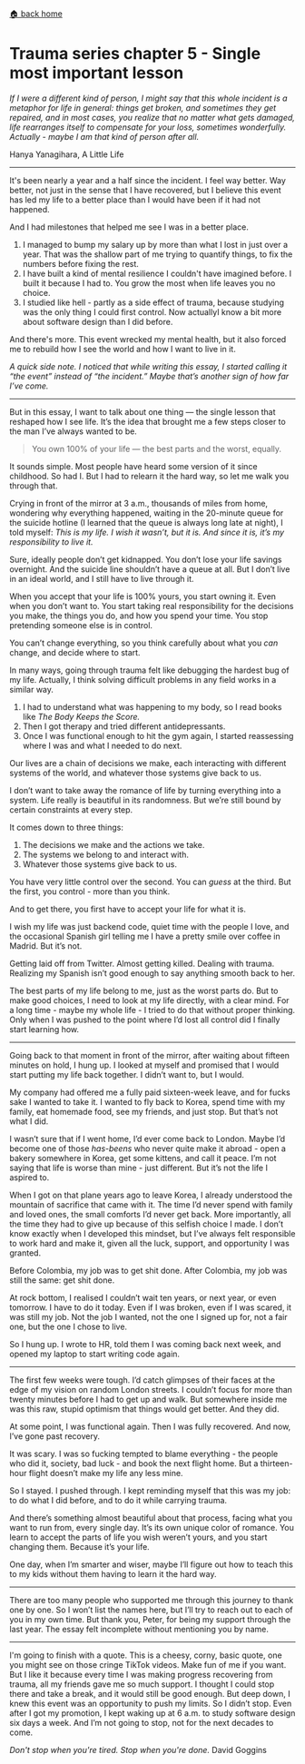 [🏠 back home](/blog?home)

# **Trauma series chapter 5 - Single most important lesson**

*If I were a different kind of person, I might say that this whole incident is a metaphor for life in general: things get broken, and sometimes they get repaired, and in most cases, you realize that no matter what gets damaged, life rearranges itself to compensate for your loss, sometimes wonderfully.*
*Actually - maybe I am that kind of person after all.*

Hanya Yanagihara, A Little Life

---

It's been nearly a year and a half since the incident. I feel way better. Way better, not just in the sense that I have recovered, but I believe this event has led my life to a better place than I would have been if it had not happened.

And I had milestones that helped me see I was in a better place.
1. I managed to bump my salary up by more than what I lost in just over a year. That was the shallow part of me trying to quantify things, to fix the numbers before fixing the rest.
2. I have built a kind of mental resilience I couldn't have imagined before. I built it because I had to. You grow the most when life leaves you no choice.
3. I studied like hell - partly as a  side effect of trauma, because studying was the only thing I could first control. Now  actuallyI know a bit more about software design than I did before.

And there's more. This event wrecked my mental health, but it also forced me to rebuild how I see the world and how I want to live in it.

*A quick side note. I noticed that while writing this essay, I started calling it “the event” instead of “the incident.” Maybe that’s another sign of how far I’ve come.*

---

But in this essay, I want to talk about one thing — the single lesson that reshaped how I see life. It’s the idea that brought me a few steps closer to the man I’ve always wanted to be.

> You own 100% of your life — the best parts and the worst, equally.

It sounds simple. Most people have heard some version of it since childhood. So had I. But I had to relearn it the hard way, so let me walk you through that.

Crying in front of the mirror at 3 a.m., thousands of miles from home, wondering why everything happened, waiting in the 20-minute queue for the suicide hotline (I learned that the queue is always long late at night), I told myself: _This is my life. I wish it wasn’t, but it is. And since it is, it’s my responsibility to live it._

Sure, ideally people don’t get kidnapped. You don’t lose your life savings overnight. And the suicide line shouldn’t have a queue at all. But I don’t live in an ideal world, and I still have to live through it.

When you accept that your life is 100% yours, you start owning it. Even when you don’t want to. You start taking real responsibility for the decisions you make, the things you do, and how you spend your time. You stop pretending someone else is in control.

You can’t change everything, so you think carefully about what you _can_ change, and decide where to start.

In many ways, going through trauma felt like debugging the hardest bug of my life. Actually, I think solving difficult problems in any field works in a similar way.

1. I had to understand what was happening to my body, so I read books like _The Body Keeps the Score._
2. Then I got therapy and tried different antidepressants.
3. Once I was functional enough to hit the gym again, I started reassessing where I was and what I needed to do next.


Our lives are a chain of decisions we make, each interacting with different systems of the world, and whatever those systems give back to us.

I don’t want to take away the romance of life by turning everything into a system. Life really is beautiful in its randomness. But we’re still bound by certain constraints at every step.

It comes down to three things:

1. The decisions we make and the actions we take.
2. The systems we belong to and interact with.
3. Whatever those systems give back to us.

You have very little control over the second. You can _guess_ at the third. But the first, you control  - more than you think.

And to get there, you first have to accept your life for what it is.

I wish my life was just backend code, quiet time with the people I love, and the occasional Spanish girl telling me I have a pretty smile over coffee in Madrid. But it’s not.

Getting laid off from Twitter. Almost getting killed. Dealing with trauma. Realizing my Spanish isn’t good enough to say anything smooth back to her.

The best parts of my life belong to me, just as the worst parts do. But to make good choices, I need to look at my life directly, with a clear mind. For a long time - maybe my whole life - I tried to do that without proper thinking. Only when I was pushed to the point where I’d lost all control did I finally start learning how.


---

Going back to that moment in front of the mirror, after waiting about fifteen minutes on hold, I hung up. I looked at myself and promised that I would start putting my life back together. I didn’t want to, but I would.

My company had offered me a fully paid sixteen-week leave, and for fucks sake I wanted to take it. I wanted to fly back to Korea, spend time with my family, eat homemade food, see my friends, and just stop. But that’s not what I did.

I wasn’t sure that if I went home, I’d ever come back to London. Maybe I’d become one of those _has-beens_ who never quite make it abroad - open a bakery somewhere in Korea, get some kittens, and call it peace. I’m not saying that life is worse than mine - just different. But it’s not the life I aspired to.

When I got on that plane years ago to leave Korea, I already understood the mountain of sacrifice that came with it. The time I’d never spend with family and loved ones, the small comforts I’d never get back. More importantly, all the time they had to give up because of this selfish choice I made. I don’t know exactly when I developed this mindset, but I’ve always felt responsible to work hard and make it, given all the luck, support, and opportunity I was granted.

Before Colombia, my job was to get shit done. After Colombia, my job was still the same: get shit done.

At rock bottom, I realised I couldn’t wait ten years, or next year, or even tomorrow. I have to do it today. Even if I was broken, even if I was scared, it was still my job. Not the job I wanted, not the one I signed up for, not a fair one, but the one I chose to live.

So I hung up. I wrote to HR, told them I was coming back next week, and opened my laptop to start writing code again.

---

The first few weeks were tough. I’d catch glimpses of their faces at the edge of my vision on random London streets. I couldn’t focus for more than twenty minutes before I had to get up and walk. But somewhere inside me was this raw, stupid optimism that things would get better. And they did.

At some point, I was functional again. Then I was fully recovered. And now, I’ve gone past recovery.

It was scary. I was so fucking tempted to blame everything - the people who did it, society, bad luck - and book the next flight home. But a thirteen-hour flight doesn’t make my life any less mine.

So I stayed. I pushed through. I kept reminding myself that this was my job: to do what I did before, and to do it while carrying trauma.

And there’s something almost beautiful about that process, facing what you want to run from, every single day. It’s its own unique color of romance. You learn to accept the parts of life you wish weren’t yours, and you start changing them. Because it’s your life.

One day, when I’m smarter and wiser, maybe I’ll figure out how to teach this to my kids without them having to learn it the hard way.

---

There are too many people who supported me through this journey to thank one by one. So I won’t list the names here, but I’ll try to reach out to each of you in my own time.
But thank you, Peter, for being my support through the last year. The essay felt incomplete without mentioning you by name.

---

I'm going to finish with a quote.
This is a cheesy, corny, basic quote, one you might see on those cringe TikTok videos. Make fun of me if you want.
But I like it because every time I was making progress recovering from trauma, all my friends gave me so much support. I thought I could stop there and take a break, and it would still be good enough.
But deep down, I knew this event was an opportunity to push my limits. So I didn’t stop. Even after I got my promotion, I kept waking up at 6 a.m. to study software design six days a week. And I’m not going to stop, not for the next decades to come.

*Don't stop when you're tired. Stop when you're done.*
David Goggins
